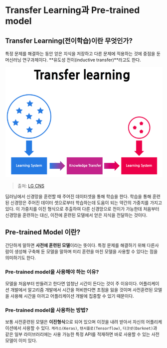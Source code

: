 # Transfer Learning과 Pre-trained model

## Transfer Learning(전이학습)이란 무엇인가?

특정 문제를 해결하는 동안 얻은 지식을 저장하고 다른 문제에 적용하는 것에 중점을 둔 머신러닝 연구과제이다. **유도성 전이(inductive transfer)**라고도 한다.

<img src="images/Transfer_Learning/image-20200514223130415.png" alt="image-20200514223130415" style="zoom:80%;" />

> 출처: [LG CNS](https://post.naver.com/viewer/postView.nhn?volumeNo=10436992&memberNo=3185448&searchKeyword=%ED%94%8C%EB%A1%9C%EC%9A%B0&searchRank=372)

딥러닝에서 신경망을 훈련할 때 주어진 데이터셋을 통해 학습을 한다. 학습을 통해 훈련된 신경망은 주어진 데이터 셋으로부터 학습하는데 도움이 되는 약간의 가중치를 가지고 있다.  이 가중치를 이진 형식으로 추출하여 다른 신경망으로 전이가 가능한데 처음부터 신경망을 훈련하는 대신, 이전에 훈련된 모델에서 얻은 지식을 전달하는 것이다.

## Pre-trained Model 이란?

간단하게 말하면 **사전에 훈련된 모델**이라는 뜻이다. 특정 문제를 해결하기 위해 다른사람이 생성해 구축해 둔 모델을 말하며 미리 훈련을 마친 모델을 사용할 수 있다는 점을 의미하기도 한다.

### Pre-trained model을 사용해야 하는 이유?

모델을 처음부터 만들려고 한다면 엄청난 시간이 든다는 것이 주 이유이다. 어플리케이션 개발에서 알고리즘 개발에서 시간을 허비한다면 초점을 잃을 것이며 사전훈련된 모델을 사용해 시간을 아끼고 어플리케이션 개발에 집중할 수 있기 때문이다.

### Pre-trained model을 사용하는 방법?

보통 사전훈련된 모델은 **이진형식**으로 되어 있으며 이것을 내려 받아서 자신의 어플리케이션에서 사용할 수 있다. `케라스(Keras)`, `텐서플로(Tensorflow)`, `다크넷(Darknet)`과 같은 일부 라이브러리에는 사용 가능한 특정 API를 적재하면 바로 사용할 수 있는 사전 모델이 이미 있다.